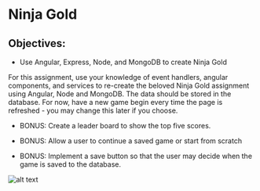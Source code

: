 # Ninja Gold

## Objectives:
* Use Angular, Express, Node, and MongoDB to create Ninja Gold

For this assignment, use your knowledge of event handlers, angular components, and services to re-create the beloved Ninja Gold assignment using Angular, Node and MongoDB. The data should be stored in the database. For now, have a new game begin every time the page is refreshed - you may change this later if you choose.

* BONUS: Create a leader board to show the top five scores.

* BONUS: Allow a user to continue a saved game or start from scratch

* BONUS: Implement a save button so that the user may decide when the game is saved to the database.

![alt text](https://i58.photobucket.com/albums/g261/johnjbarrett22/ninjaGoldOneComponent_zpslqm5k99c.png "Ninja Gold Wireframe")


